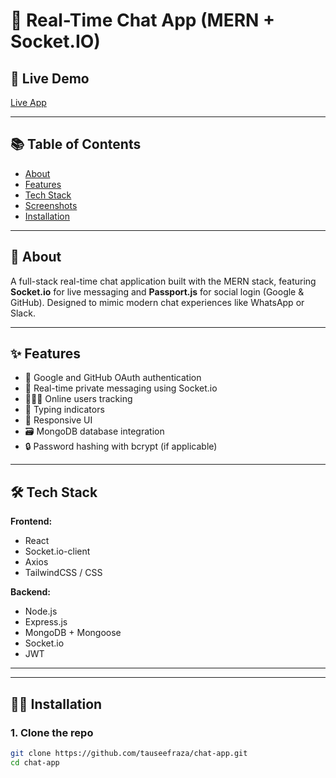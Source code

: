 # 💬 Real-Time Chat App (MERN + Socket.IO)


## 🚀 Live Demo

[Live App](https://chat-app-0pt4.onrender.com/)

---

## 📚 Table of Contents

- [About](#about)
- [Features](#features)
- [Tech Stack](#tech-stack)
- [Screenshots](#screenshots)
- [Installation](#installation)


---

## 📖 About

A full-stack real-time chat application built with the MERN stack, featuring **Socket.io** for live messaging and **Passport.js** for social login (Google & GitHub). Designed to mimic modern chat experiences like WhatsApp or Slack.

---

## ✨ Features

- 🔐 Google and GitHub OAuth authentication
- 💬 Real-time private messaging using Socket.io
- 🧑‍🤝‍🧑 Online users tracking
- 🔔 Typing indicators
- 📱 Responsive UI
- 🗃️ MongoDB database integration
- 🔒 Password hashing with bcrypt (if applicable)

---

## 🛠️ Tech Stack

**Frontend:**
- React
- Socket.io-client
- Axios
- TailwindCSS / CSS 

**Backend:**
- Node.js
- Express.js
- MongoDB + Mongoose
- Socket.io
- JWT

---


---

## 🧑‍💻 Installation

### 1. Clone the repo

```bash
git clone https://github.com/tauseefraza/chat-app.git
cd chat-app
